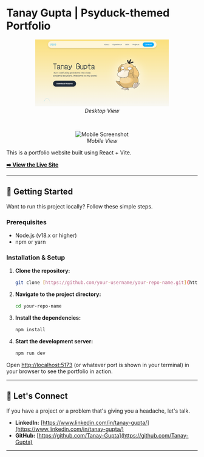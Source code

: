 # Tanay Gupta | Psyduck-themed Portfolio


<p align="center">
  <img src="./public/web.png" alt="Desktop Screenshot" width="70%"/>
  <br>
  <em>Desktop View</em>
</p>
<br>
<p align="center">
  <img src="./public/mobile.png" alt="Mobile Screenshot" width="30%"/>
  <br>
  <em>Mobile View</em>
</p>


This is a portfolio website built using React + Vite.

**[➡️ View the Live Site](https://psyduck-devfolio.vercel.app/)**

---

## 🚀 Getting Started

Want to run this project locally? Follow these simple steps.

### Prerequisites

* Node.js (v18.x or higher)
* npm or yarn

### Installation & Setup

1.  **Clone the repository:**
    ```bash
    git clone [https://github.com/your-username/your-repo-name.git](https://github.com/your-username/your-repo-name.git)
    ```

2.  **Navigate to the project directory:**
    ```bash
    cd your-repo-name
    ```

3.  **Install the dependencies:**
    ```bash
    npm install
    ```

4.  **Start the development server:**
    ```bash
    npm run dev
    ```

Open [http://localhost:5173](http://localhost:5173) (or whatever port is shown in your terminal) in your browser to see the portfolio in action.

---

## 💬 Let's Connect

If you have a project or a problem that's giving you a headache, let's talk.

* **LinkedIn:** [https://www.linkedin.com/in/tanay-gupta/](https://www.linkedin.com/in/tanay-gupta/)
* **GitHub:** [https://github.com/Tanay-Gupta](https://github.com/Tanay-Gupta)

---
